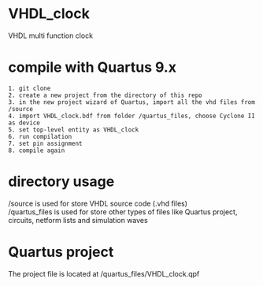 # VHDL_clock
VHDL multi function clock

# compile with Quartus 9.x
	
	1. git clone
	2. create a new project from the directory of this repo
	3. in the new project wizard of Quartus, import all the vhd files from /source
	4. import VHDL_clock.bdf from folder /quartus_files, choose Cyclone II as device
	5. set top-level entity as VHDL_clock
	6. run compilation
	7. set pin assignment
	8. compile again
	
# directory usage
/source is used for store VHDL source code (.vhd files)<br>
/quartus_files is used for store other types of files like Quartus project, circuits, netform lists and simulation waves

# Quartus project
The project file is located at /quartus_files/VHDL_clock.qpf
